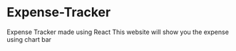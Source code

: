 # Expense-Tracker
Expense Tracker made using React 
This website will show you the expense using chart bar


